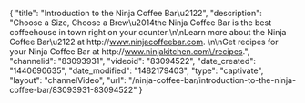 {
    "title": "Introduction to the Ninja Coffee Bar\u2122",
    "description": "Choose a Size, Choose a Brew\u2014the Ninja Coffee Bar is the best coffeehouse in town right on your counter.\n\nLearn more about the Ninja Coffee Bar\u2122 at http:\/\/www.ninjacoffeebar.com. \n\nGet recipes for your Ninja Coffee Bar at http:\/\/www.ninjakitchen.com\/recipes.",
    "channelid": "83093931",
    "videoid": "83094522",
    "date_created": "1440690635",
    "date_modified": "1482179403",
    "type": "captivate",
    "layout": "channelVideo",
    "url": "\/ninja-coffee-bar\/introduction-to-the-ninja-coffee-bar\/83093931-83094522"
}